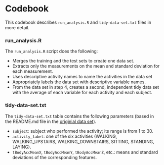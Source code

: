 # Codebook

This codebook describes `run_analysis.R` and `tidy-data-set.txt` files in more detail.

### run_analysis.R

The `run_analysis.R` script does the following:

 - Merges the training and the test sets to create one data set.
 - Extracts only the measurements on the mean and standard deviation for each measurement. 
 - Uses descriptive activity names to name the activities in the data set
 - Appropriately labels the data set with descriptive variable names. 
 - From the data set in step 4, creates a second, independent tidy data set with the average of each variable for each activity and each subject.


### tidy-data-set.txt

The `tidy-data-set.txt` table contains the following parameters (based in the README.md file in the [originial data set]((http://archive.ics.uci.edu/ml/datasets/Human+Activity+Recognition+Using+Smartphones))).

 - `subject`: subject who performed the activity; its range is from 1 to 30.
 - `activity_label`: one of the six activities (WALKING, WALKING_UPSTAIRS, WALKING_DOWNSTAIRS, SITTING, STANDING, LAYING).
 - `tBodyAccMeanX`, `tBodyAccMeanY`, `tBodyAccMeanZ`, etc.: means and standard deviations of the corresponding features.
